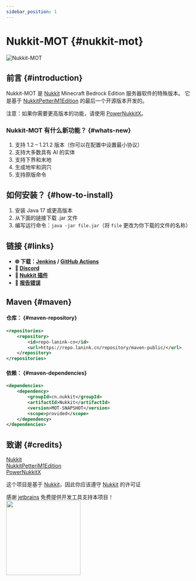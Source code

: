 ```yaml
---
sidebar_position: 1
---
```


# Nukkit-MOT {#nukkit-mot}

![Nukkit-MOT](/images/banner.png)

## 前言 {#introduction}
Nukkit-MOT 是 [Nukkit](https://github.com/CloudburstMC/Nukkit) Minecraft Bedrock Edition 服务器软件的特殊版本。
它是基于 [NukkitPetteriM1Edition](https://github.com/PetteriM1/NukkitPetteriM1Edition) 的最后一个开源版本开发的。

注意：如果你需要更高版本的功能，请使用 [PowerNukkitX](https://github.com/PowerNukkitX/PowerNukkitX)。

### Nukkit-MOT 有什么新功能？ {#whats-new}
1. 支持 1.2 – 1.21.2 版本（你可以在配置中设置最小协议）
2. 支持大多数具有 AI 的实体
3. 支持下界和末地
4. 生成地牢和洞穴
5. 支持原版命令

## 如何安装？ {#how-to-install}
1. 安装 Java 17 或更高版本
2. 从下面的链接下载 .jar 文件
3. 编写运行命令：`java -jar file.jar`（将 `file` 更改为你下载的文件的名称）

## 链接 {#links}
- __🌐 下载：[Jenkins](https://motci.cn/job/Nukkit-MOT/job/master/) / [GitHub Actions](https://github.com/MemoriesOfTime/Nukkit-MOT/actions/workflows/maven.yml?query=branch%3Amaster)__
- __💬 [Discord](https://discord.gg/pJjQDQC)__
- __🔌 [Nukkit 插件](https://cloudburstmc.org/resources/categories/nukkit-plugins.1/)__
- __🐞 [报告错误](https://github.com/MemoriesOfTime/Nukkit-MOT/issues/new/choose)__

## Maven {#maven}
#### 仓库： {#maven-repository}
```xml title="pom.xml"
<repositories>
    <repository>
        <id>repo-lanink-cn</id>
        <url>https://repo.lanink.cn/repository/maven-public/</url>
    </repository>
</repositories>
```

#### 依赖： {#maven-dependencies}
```xml title="pom.xml"
<dependencies>
    <dependency>
        <groupId>cn.nukkit</groupId>
        <artifactId>Nukkit</artifactId>
        <version>MOT-SNAPSHOT</version>
        <scope>provided</scope>
    </dependency>
</dependencies>
```

## 致谢 {#credits}
[Nukkit](https://github.com/CloudburstMC/Nukkit)  
[NukkitPetteriM1Edition](https://github.com/PetteriM1/NukkitPetteriM1Edition)  
[PowerNukkitX](https://github.com/PowerNukkitX/PowerNukkitX)

这个项目是基于 [Nukkit](https://github.com/CloudburstMC/Nukkit)，因此你应该遵守 [Nukkit](https://github.com/CloudburstMC/Nukkit) 的许可证

感谢 [jetbrains](https://jb.gg/OpenSourceSupport) 免费提供开发工具支持本项目！  
[<img src="https://resources.jetbrains.com/storage/products/company/brand/logos/jb_beam.png" width="200"/>](https://jb.gg/OpenSourceSupport)